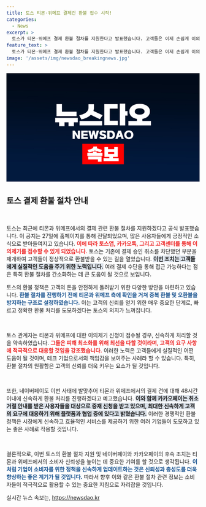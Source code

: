 ```yaml
---
title: 토스 티몬·위메프 결제건 환불 접수 시작!
categories:
  - News
excerpt: >
  토스가 티몬·위메프 결제 환불 절차를 지원한다고 발표했습니다. 고객들은 이제 손쉽게 이의제기를 통해 결제 금액을 돌려받을 수 있는 길이 열렸습니다. 토스는 신속한 처리를 약속하며 피해 최소화에 만전을 기할 계획입니다.
feature_text: >
  토스가 티몬·위메프 결제 환불 절차를 지원한다고 발표했습니다. 고객들은 이제 손쉽게 이의제기를 통해 결제 금액을 돌려받을 수 있는 길이 열렸습니다. 토스는 신속한 처리를 약속하며 피해 최소화에 만전을 기할 계획입니다.
image: '/assets/img/newsdao_breakingnews.jpg'
---
```


<p><img src="/assets/img/newsdao_breakingnews.jpg" alt="bookingtag 속보" /></p>

<h2 data-ke-size="size26">토스 결제 환불 절차 안내</h2>

<p data-ke-size="size16">&nbsp;</p>

<p>토스는 최근에 티몬과 위메프에서의 결제 관련 환불 절차를 지원하겠다고 공식 발표했습니다. 이 공지는 27일에 홈페이지를 통해 전달되었으며, 많은 사용자들에게 긍정적인 소식으로 받아들여지고 있습니다. <b><span style="color: #ee2323;">이에 따라 토스앱, 카카오톡, 그리고 고객센터를 통해 이의제기를 접수할 수 있게 되었습니다.</span></b> 토스는 기존에 결제 승인 취소를 차단했던 부분을 재개하여 고객들이 정상적으로 환불받을 수 있는 길을 열었습니다. <b><span style="background-color: #21538527;">이번 조치는 고객들에게 실질적인 도움을 주기 위한 노력입니다.</span></b> 여러 결제 수단을 통해 접근 가능하다는 점은 특히 환불 절차를 간소화하는 데 큰 도움이 될 것으로 보입니다.</p>

<p>토스의 환불 정책은 고객의 돈을 안전하게 돌려받기 위한 다양한 방안을 마련하고 있습니다. <b><span style="color: #1a5490;">환불 절차를 진행하기 전에 티몬과 위메프 측에 확인을 거쳐 중복 환불 및 오환불을 방지하는 구조로 설정하였습니다.</span></b> 이는 고객의 신뢰를 얻기 위한 매우 중요한 단계로, 빠르고 정확한 환불 처리를 도모하겠다는 토스의 의지가 느껴집니다. </p>

<p data-ke-size="size16">&nbsp;</p>

<p>토스 관계자는 티몬과 위메프에 대한 이의제기 신청이 접수될 경우, 신속하게 처리할 것을 약속하였습니다. <b><span style="color: #ee2323;">그들은 피해 최소화를 위해 최선을 다할 것이라며, 고객의 요구 사항에 적극적으로 대응할 것임을 강조했습니다.</span></b> 이러한 노력은 고객들에게 실질적인 어떤 도움이 될 것이며, 테크 기업으로서의 책임감을 보여주는 사례라 할 수 있습니다. 특히, 환불 절차의 원활함은 고객의 신뢰를 더욱 키우는 요소가 될 것입니다. </p>

<p data-ke-size="size16">&nbsp;</p>

<p>또한, 네이버페이도 이번 사태에 발맞추어 티몬과 위메프에서의 결제 건에 대해 48시간 이내에 신속하게 환불 처리를 진행하겠다고 예고했습니다. <b><span style="background-color: #21538527;">이와 함께 카카오페이는 취소 거절 안내를 받은 사용자들을 대상으로 중재 신청을 받고 있으며, 최대한 신속하게 고객의 요구에 대응하기 위해 플랫폼과 협업 중에 있다고 밝혔습니다.</span></b> 이러한 경쟁적인 환불 정책은 시장에게 신속하고 효율적인 서비스를 제공하기 위한 여러 기업들이 도모하고 있는 좋은 사례로 작용할 것입니다.</p>

<p data-ke-size="size16">&nbsp;</p>

<p>결론적으로, 이번 토스의 환불 절차 지원 및 네이버페이와 카카오페이의 후속 조치는 티몬과 위메프에서의 소비자 신뢰성을 높이는 데 중요한 기여를 할 것으로 생각됩니다. <b><span style="color: #1a5490;">이처럼 기업이 소비자를 위한 정책을 신속하게 업데이트하는 것은 신뢰성과 충성도를 더욱 향상하는 좋은 계기가 될 것입니다.</span></b> 따라서 향후 이와 같은 환불 절차 관련 정보는 소비자들이 적극적으로 활용할 수 있는 중요한 지침으로 자리잡을 것입니다.</p>
실시간 뉴스 속보는, <a href="https://newsdao.kr" rel="dofollow">https://newsdao.kr</a>


